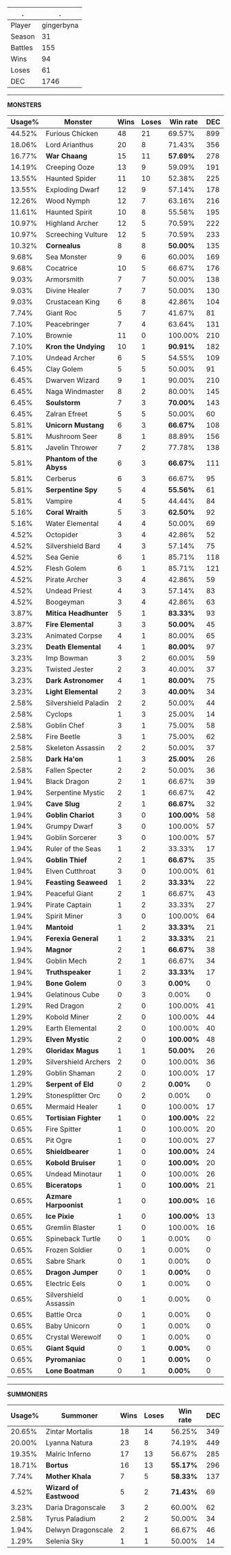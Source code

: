 .|.
|-|-
Player|gingerbyna
Season|31
Battles|155
Wins|94
Loses|61
DEC|1746

---
**MONSTERS**

Usage%|Monster|Wins|Loses|Win rate|DEC|
-|-|-|-|-|-|
44.52%|Furious Chicken|48|21|69.57%|899|
18.06%|Lord Arianthus|20|8|71.43%|356|
16.77%|**War Chaang**|15|11|**57.69%**|278|
14.19%|Creeping Ooze|13|9|59.09%|191|
13.55%|Haunted Spider|11|10|52.38%|225|
13.55%|Exploding Dwarf|12|9|57.14%|178|
12.26%|Wood Nymph|12|7|63.16%|216|
11.61%|Haunted Spirit|10|8|55.56%|195|
10.97%|Highland Archer|12|5|70.59%|222|
10.97%|Screeching Vulture|12|5|70.59%|233|
10.32%|**Cornealus**|8|8|**50.00%**|135|
9.68%|Sea Monster|9|6|60.00%|169|
9.68%|Cocatrice|10|5|66.67%|176|
9.03%|Armorsmith|7|7|50.00%|138|
9.03%|Divine Healer|7|7|50.00%|130|
9.03%|Crustacean King|6|8|42.86%|104|
7.74%|Giant Roc|5|7|41.67%|81|
7.10%|Peacebringer|7|4|63.64%|131|
7.10%|Brownie|11|0|100.00%|210|
7.10%|**Kron the Undying**|10|1|**90.91%**|182|
7.10%|Undead Archer|6|5|54.55%|109|
6.45%|Clay Golem|5|5|50.00%|91|
6.45%|Dwarven Wizard|9|1|90.00%|210|
6.45%|Naga Windmaster|8|2|80.00%|145|
6.45%|**Soulstorm**|7|3|**70.00%**|143|
6.45%|Zalran Efreet|5|5|50.00%|60|
5.81%|**Unicorn Mustang**|6|3|**66.67%**|108|
5.81%|Mushroom Seer|8|1|88.89%|156|
5.81%|Javelin Thrower|7|2|77.78%|138|
5.81%|**Phantom of the Abyss**|6|3|**66.67%**|111|
5.81%|Cerberus|6|3|66.67%|95|
5.81%|**Serpentine Spy**|5|4|**55.56%**|61|
5.81%|Vampire|4|5|44.44%|84|
5.16%|**Coral Wraith**|5|3|**62.50%**|92|
5.16%|Water Elemental|4|4|50.00%|69|
4.52%|Octopider|3|4|42.86%|52|
4.52%|Silvershield Bard|4|3|57.14%|75|
4.52%|Sea Genie|6|1|85.71%|118|
4.52%|Flesh Golem|6|1|85.71%|121|
4.52%|Pirate Archer|3|4|42.86%|59|
4.52%|Undead Priest|4|3|57.14%|83|
4.52%|Boogeyman|3|4|42.86%|63|
3.87%|**Mitica Headhunter**|5|1|**83.33%**|93|
3.87%|**Fire Elemental**|3|3|**50.00%**|45|
3.23%|Animated Corpse|4|1|80.00%|65|
3.23%|**Death Elemental**|4|1|**80.00%**|97|
3.23%|Imp Bowman|3|2|60.00%|59|
3.23%|Twisted Jester|2|3|40.00%|37|
3.23%|**Dark Astronomer**|4|1|**80.00%**|75|
3.23%|**Light Elemental**|2|3|**40.00%**|34|
2.58%|Silvershield Paladin|2|2|50.00%|44|
2.58%|Cyclops|1|3|25.00%|14|
2.58%|Goblin Chef|3|1|75.00%|58|
2.58%|Fire Beetle|3|1|75.00%|62|
2.58%|Skeleton Assassin|2|2|50.00%|37|
2.58%|**Dark Ha'on**|1|3|**25.00%**|26|
2.58%|Fallen Specter|2|2|50.00%|36|
1.94%|Black Dragon|2|1|66.67%|39|
1.94%|Serpentine Mystic|2|1|66.67%|42|
1.94%|**Cave Slug**|2|1|**66.67%**|32|
1.94%|**Goblin Chariot**|3|0|**100.00%**|58|
1.94%|Grumpy Dwarf|3|0|100.00%|57|
1.94%|Goblin Sorcerer|3|0|100.00%|57|
1.94%|Ruler of the Seas|1|2|33.33%|17|
1.94%|**Goblin Thief**|2|1|**66.67%**|35|
1.94%|Elven Cutthroat|3|0|100.00%|61|
1.94%|**Feasting Seaweed**|1|2|**33.33%**|22|
1.94%|Peaceful Giant|2|1|66.67%|43|
1.94%|Pirate Captain|1|2|33.33%|27|
1.94%|Spirit Miner|3|0|100.00%|64|
1.94%|**Mantoid**|1|2|**33.33%**|21|
1.94%|**Ferexia General**|1|2|**33.33%**|21|
1.94%|**Magnor**|2|1|**66.67%**|38|
1.94%|Goblin Mech|2|1|66.67%|34|
1.94%|**Truthspeaker**|1|2|**33.33%**|17|
1.94%|**Bone Golem**|0|3|**0.00%**|0|
1.94%|Gelatinous Cube|0|3|0.00%|0|
1.29%|Red Dragon|2|0|100.00%|41|
1.29%|Kobold Miner|2|0|100.00%|44|
1.29%|Earth Elemental|2|0|100.00%|40|
1.29%|**Elven Mystic**|2|0|**100.00%**|48|
1.29%|**Gloridax Magus**|1|1|**50.00%**|26|
1.29%|Silvershield Archers|2|0|100.00%|36|
1.29%|Goblin Shaman|2|0|100.00%|17|
1.29%|**Serpent of Eld**|0|2|**0.00%**|0|
1.29%|Stonesplitter Orc|0|2|0.00%|0|
0.65%|Mermaid Healer|1|0|100.00%|17|
0.65%|**Tortisian Fighter**|1|0|**100.00%**|22|
0.65%|Fire Spitter|1|0|100.00%|20|
0.65%|Pit Ogre|1|0|100.00%|27|
0.65%|**Shieldbearer**|1|0|**100.00%**|24|
0.65%|**Kobold Bruiser**|1|0|**100.00%**|20|
0.65%|Undead Minotaur|1|0|100.00%|26|
0.65%|**Biceratops**|1|0|**100.00%**|21|
0.65%|**Azmare Harpoonist**|1|0|**100.00%**|16|
0.65%|**Ice Pixie**|1|0|**100.00%**|13|
0.65%|Gremlin Blaster|1|0|100.00%|16|
0.65%|Spineback Turtle|0|1|0.00%|0|
0.65%|Frozen Soldier|0|1|0.00%|0|
0.65%|Sabre Shark|0|1|0.00%|0|
0.65%|**Dragon Jumper**|0|1|**0.00%**|0|
0.65%|Electric Eels|0|1|0.00%|0|
0.65%|Silvershield Assassin|0|1|0.00%|0|
0.65%|Battle Orca|0|1|0.00%|0|
0.65%|Baby Unicorn|0|1|0.00%|0|
0.65%|Crystal Werewolf|0|1|0.00%|0|
0.65%|**Giant Squid**|0|1|**0.00%**|0|
0.65%|**Pyromaniac**|0|1|**0.00%**|0|
0.65%|**Lone Boatman**|0|1|**0.00%**|0|

---
**SUMMONERS**

Usage%|Summoner|Wins|Loses|Win rate|DEC|
-|-|-|-|-|-|
20.65%|Zintar Mortalis|18|14|56.25%|349|
20.00%|Lyanna Natura|23|8|74.19%|449|
19.35%|Malric Inferno|17|13|56.67%|285|
18.71%|**Bortus**|16|13|**55.17%**|296|
7.74%|**Mother Khala**|7|5|**58.33%**|137|
4.52%|**Wizard of Eastwood**|5|2|**71.43%**|69|
3.23%|Daria Dragonscale|3|2|60.00%|62|
2.58%|Tyrus Paladium|2|2|50.00%|34|
1.94%|Delwyn Dragonscale|2|1|66.67%|46|
1.29%|Selenia Sky|1|1|50.00%|14|
